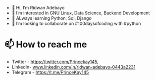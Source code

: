 - 👋 Hi, I’m Ridwan Adebayo
- 👀 I’m interested in GNU Linux, Data Science, Backend Development 
- 🌱 ALways learning Python, Sql, Django
- 💞️ I’m looking to collaborate on #100daysofcoding with #python

# 📫 How to reach me 
- Twitter - https://twitter.com/Princekay145, 
- LinkedIn- www.linkedin.com/in/ridwan-adebayo-0443a2231
- Telegram - https://t.me/PrinceKay145

<!---
PrinceKay145/PrinceKay145 is a ✨ special ✨ repository because its `README.md` (this file) appears on your GitHub profile.
You can click the Preview link to take a look at your changes.
--->
